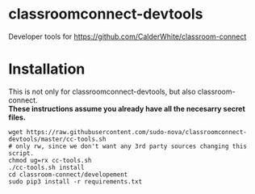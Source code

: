 # classroomconnect-devtools
Developer tools for https://github.com/CalderWhite/classroom-connect
# Installation
This is not only for classroomconnect-devtools, but also classroom-connect.    
**These instructions assume you already have all the necesarry secret files.**
```shell
wget https://raw.githubusercontent.com/sudo-nova/classroomconnect-devtools/master/cc-tools.sh
# only rw, since we don't want any 3rd party sources changing this script.
chmod ug=rx cc-tools.sh
./cc-tools.sh install
cd classroom-connect/developement
sudo pip3 install -r requirements.txt
```
